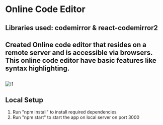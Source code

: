 # Online Code Editor 

## Libraries used: codemirror & react-codemirror2
## Created Online code editor that resides on a remote server and is accessible via browsers. This online code editor have basic features like syntax highlighting.
##
![i1](https://user-images.githubusercontent.com/62508572/126872072-20d10874-f145-4501-9815-5b501601535e.png)



## Local Setup
1. Run "npm install" to install required dependencies
2. Run "npm start" to start the app on local server on port 3000
